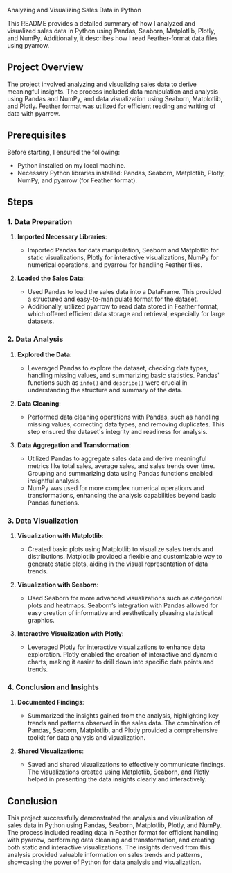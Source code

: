 Analyzing and Visualizing Sales Data in Python

This README provides a detailed summary of how I analyzed and visualized sales data in Python using Pandas, Seaborn, Matplotlib, Plotly, and NumPy. Additionally, it describes how I read Feather-format data files using pyarrow.

## Project Overview

The project involved analyzing and visualizing sales data to derive meaningful insights. The process included data manipulation and analysis using Pandas and NumPy, and data visualization using Seaborn, Matplotlib, and Plotly. Feather format was utilized for efficient reading and writing of data with pyarrow.

## Prerequisites

Before starting, I ensured the following:
- Python installed on my local machine.
- Necessary Python libraries installed: Pandas, Seaborn, Matplotlib, Plotly, NumPy, and pyarrow (for Feather format).

## Steps

### 1. Data Preparation

1. **Imported Necessary Libraries**:
   - Imported Pandas for data manipulation, Seaborn and Matplotlib for static visualizations, Plotly for interactive visualizations, NumPy for numerical operations, and pyarrow for handling Feather files.

2. **Loaded the Sales Data**:
   - Used Pandas to load the sales data into a DataFrame. This provided a structured and easy-to-manipulate format for the dataset.
   - Additionally, utilized pyarrow to read data stored in Feather format, which offered efficient data storage and retrieval, especially for large datasets.

### 2. Data Analysis

1. **Explored the Data**:
   - Leveraged Pandas to explore the dataset, checking data types, handling missing values, and summarizing basic statistics. Pandas' functions such as `info()` and `describe()` were crucial in understanding the structure and summary of the data.

2. **Data Cleaning**:
   - Performed data cleaning operations with Pandas, such as handling missing values, correcting data types, and removing duplicates. This step ensured the dataset's integrity and readiness for analysis.

3. **Data Aggregation and Transformation**:
   - Utilized Pandas to aggregate sales data and derive meaningful metrics like total sales, average sales, and sales trends over time. Grouping and summarizing data using Pandas functions enabled insightful analysis.
   - NumPy was used for more complex numerical operations and transformations, enhancing the analysis capabilities beyond basic Pandas functions.

### 3. Data Visualization

1. **Visualization with Matplotlib**:
   - Created basic plots using Matplotlib to visualize sales trends and distributions. Matplotlib provided a flexible and customizable way to generate static plots, aiding in the visual representation of data trends.

2. **Visualization with Seaborn**:
   - Used Seaborn for more advanced visualizations such as categorical plots and heatmaps. Seaborn’s integration with Pandas allowed for easy creation of informative and aesthetically pleasing statistical graphics.

3. **Interactive Visualization with Plotly**:
   - Leveraged Plotly for interactive visualizations to enhance data exploration. Plotly enabled the creation of interactive and dynamic charts, making it easier to drill down into specific data points and trends.

### 4. Conclusion and Insights

1. **Documented Findings**:
   - Summarized the insights gained from the analysis, highlighting key trends and patterns observed in the sales data. The combination of Pandas, Seaborn, Matplotlib, and Plotly provided a comprehensive toolkit for data analysis and visualization.

2. **Shared Visualizations**:
   - Saved and shared visualizations to effectively communicate findings. The visualizations created using Matplotlib, Seaborn, and Plotly helped in presenting the data insights clearly and interactively.

## Conclusion

This project successfully demonstrated the analysis and visualization of sales data in Python using Pandas, Seaborn, Matplotlib, Plotly, and NumPy. The process included reading data in Feather format for efficient handling with pyarrow, performing data cleaning and transformation, and creating both static and interactive visualizations. The insights derived from this analysis provided valuable information on sales trends and patterns, showcasing the power of Python for data analysis and visualization.
